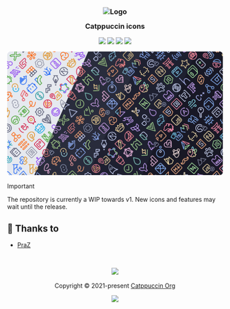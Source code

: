 <h3 align="center">
  <img src="https://raw.githubusercontent.com/catppuccin/catppuccin/main/assets/logos/exports/1544x1544_circle.png" width="100" alt="Logo"/><br/>
  <img src="https://raw.githubusercontent.com/catppuccin/catppuccin/main/assets/misc/transparent.png" height="30" width="0px"/>
  Catppuccin icons
  <img src="https://raw.githubusercontent.com/catppuccin/catppuccin/main/assets/misc/transparent.png" height="30" width="0px"/>
</h3>

<p align="center">
  <a><img src="https://img.shields.io/github/directory-file-count/catppuccin/vscode-icons/icons?label=icons&colorA=363a4f&colorB=eed49f&style=for-the-badge"></a>
  <a href="https://github.com/catppuccin/vscode-icons/stargazers"><img src="https://img.shields.io/github/stars/catppuccin/vscode-icons?colorA=363a4f&colorB=b7bdf8&style=for-the-badge"></a>
  <a href="https://github.com/catppuccin/vscode-icons/issues"><img src="https://img.shields.io/github/issues/catppuccin/vscode-icons?colorA=363a4f&colorB=f5a97f&style=for-the-badge"></a>
  <a href="https://github.com/catppuccin/vscode-icons/contributors"><img src="https://img.shields.io/github/contributors/catppuccin/vscode-icons?colorA=363a4f&colorB=a6da95&style=for-the-badge"></a>
</p>

<p align="center">
  <img src="assets/catwalk.png"/>
</p>

> [!IMPORTANT]
> The repository is currently a WIP towards v1. New icons and features may wait until the release.

<!-- ## Previews -->

<!-- TODO -->

## 💝 Thanks to

- [PraZ](https://github.com/prazdevs)

&nbsp;

<p align="center">
  <img src="https://raw.githubusercontent.com/catppuccin/catppuccin/main/assets/footers/gray0_ctp_on_line.png"/>
</p>

<p align="center">
  Copyright &copy; 2021-present <a href="https://github.com/catppuccin" target="_blank">Catppuccin Org</a>
</p>

<p align="center">
  <a href="https://github.com/catppuccin/catppuccin/blob/main/LICENSE"><img src="https://img.shields.io/static/v1.svg?style=for-the-badge&label=License&message=MIT&logoColor=d9e0ee&colorA=363a4f&colorB=b7bdf8"/></a>
</p>
